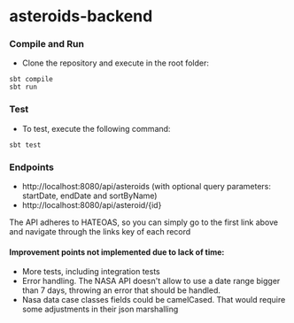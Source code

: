 # asteroids-backend

### Compile and Run
* Clone the repository and execute in the root folder:

```
sbt compile
sbt run
```

### Test
* To test, execute the following command:
```
sbt test
```

### Endpoints
* http://localhost:8080/api/asteroids (with optional query parameters: startDate, endDate and sortByName)
* http://localhost:8080/api/asteroid/{id}

The API adheres to HATEOAS, so you can simply go to the first link above and navigate through the links key of each record

#### Improvement points not implemented due to lack of time:
* More tests, including integration tests
* Error handling. The NASA API doesn't allow to use a date range bigger than 7 days, throwing an error that should be handled.
* Nasa data case classes fields could be camelCased. That would require some adjustments in their json marshalling